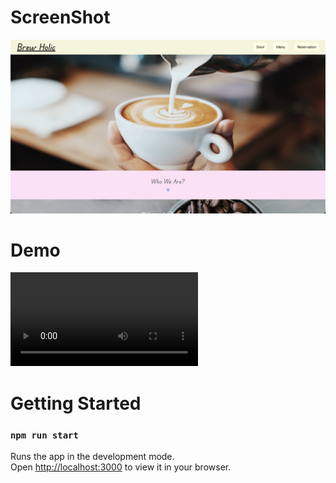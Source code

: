 # ScreenShot
  ![ScrrenShot](https://github.com/YunDobi/Coffee/blob/master/src/images/readme/SC.png)

# Demo
  ![Demo](https://user-images.githubusercontent.com/88572626/179624293-7b6f4b4e-38c1-432d-9d03-b38bb9367801.mov)




# Getting Started

### `npm run start`

Runs the app in the development mode.\
Open [http://localhost:3000](http://localhost:3000) to view it in your browser.

